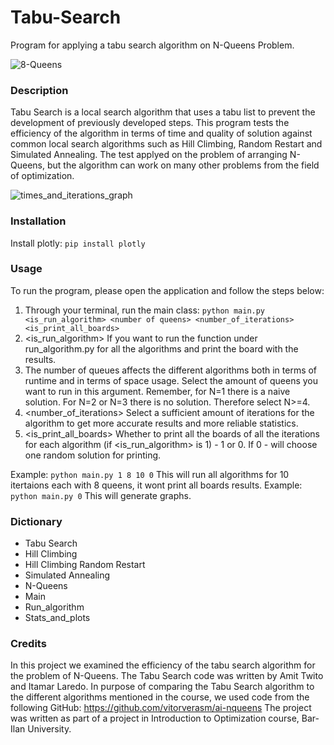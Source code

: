 # Tabu-Search 

Program for applying a tabu search algorithm on N-Queens Problem.

![8-Queens](https://camo.githubusercontent.com/c5cfe4d6754fc02929fe16e8dd0368bd1cc9aaf960c9ab3258a893cd42e63abc/68747470733a2f2f6d69726f2e6d656469756d2e636f6d2f6d61782f3931342f312a53564350326c4970316a667a4a75516e5f51556556672e706e67)

### Description

Tabu Search is a local search algorithm that uses a tabu list to prevent the development of previously developed steps.
This program tests the efficiency of the algorithm in terms of time and quality of solution against common local search algorithms
such as Hill Climbing, Random Restart and Simulated Annealing.
The test applyed on the problem of arranging N-Queens, but the algorithm can work on many other problems from the field of optimization.

![times_and_iterations_graph](https://user-images.githubusercontent.com/60240620/155981841-0f1e6806-12e0-4a85-95e0-6a5cde54123e.png)

### Installation

Install plotly: `pip install plotly`

### Usage

To run the program, please open the application and follow the steps below:
1. Through your terminal, run the main class: `python main.py <is_run_algorithm> <number of queens> <number_of_iterations> <is_print_all_boards>`
2. <is_run_algorithm> If you want to run the function under run_algorithm.py for all the algorithms and print the board with the results.
3. <number of queens> The number of queues affects the different algorithms both in terms of runtime and in terms of space usage.
  Select the amount of queens you want to run in this argument. Remember, for N=1 there is a naive solution.
  For N=2 or N=3 there is no solution. Therefore select N>=4.
4. <number_of_iterations> Select a sufficient amount of iterations for the algorithm to get more accurate results and more reliable statistics.
5. <is_print_all_boards> Whether to print all the boards of all the iterations for each algorithm (if <is_run_algorithm> is 1) - 1 or 0. If 0 - will choose one random solution for printing.

  Example:
  `python main.py 1 8 10 0`
  This will run all algorithms for 10 itertaions each with 8 queens, it wont print all boards results.
  Example:
  `python main.py 0`
  This will generate graphs.
  
### Dictionary
 
* Tabu Search
* Hill Climbing
* Hill Climbing Random Restart  
* Simulated Annealing  
* N-Queens  
* Main
* Run_algorithm
* Stats_and_plots

### Credits
  
In this project we examined the efficiency of the tabu search algorithm for the problem of N-Queens.
The Tabu Search code was written by Amit Twito and Itamar Laredo.
In purpose of comparing the Tabu Search algorithm to the different algorithms mentioned in the course, we used code from the following GitHub:
https://github.com/vitorverasm/ai-nqueens
The project was written as part of a project in Introduction to Optimization course, Bar-Ilan University.
